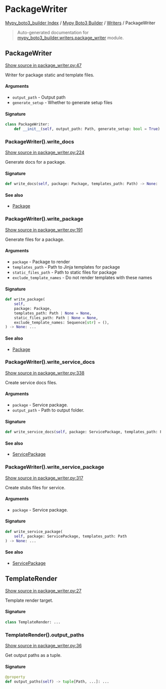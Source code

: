 # PackageWriter

[Mypy_boto3_builder Index](../../README.md#mypy_boto3_builder-index) / [Mypy Boto3 Builder](../index.md#mypy-boto3-builder) / [Writers](./index.md#writers) / PackageWriter

> Auto-generated documentation for [mypy_boto3_builder.writers.package_writer](https://github.com/youtype/mypy_boto3_builder/blob/main/mypy_boto3_builder/writers/package_writer.py) module.

## PackageWriter

[Show source in package_writer.py:47](https://github.com/youtype/mypy_boto3_builder/blob/main/mypy_boto3_builder/writers/package_writer.py#L47)

Writer for package static and template files.

#### Arguments

- `output_path` - Output path
- `generate_setup` - Whether to generate setup files

#### Signature

```python
class PackageWriter:
    def __init__(self, output_path: Path, generate_setup: bool = True) -> None: ...
```

### PackageWriter().write_docs

[Show source in package_writer.py:224](https://github.com/youtype/mypy_boto3_builder/blob/main/mypy_boto3_builder/writers/package_writer.py#L224)

Generate docs for a package.

#### Signature

```python
def write_docs(self, package: Package, templates_path: Path) -> None: ...
```

#### See also

- [Package](../structures/package.md#package)

### PackageWriter().write_package

[Show source in package_writer.py:191](https://github.com/youtype/mypy_boto3_builder/blob/main/mypy_boto3_builder/writers/package_writer.py#L191)

Generate files for a package.

#### Arguments

- `package` - Package to render
- `templates_path` - Path to Jinja templates for package
- `static_files_path` - Path to static files for package
- `exclude_template_names` - Do not render templates with these names

#### Signature

```python
def write_package(
    self,
    package: Package,
    templates_path: Path | None = None,
    static_files_path: Path | None = None,
    exclude_template_names: Sequence[str] = (),
) -> None: ...
```

#### See also

- [Package](../structures/package.md#package)

### PackageWriter().write_service_docs

[Show source in package_writer.py:338](https://github.com/youtype/mypy_boto3_builder/blob/main/mypy_boto3_builder/writers/package_writer.py#L338)

Create service docs files.

#### Arguments

- `package` - Service package.
- `output_path` - Path to output folder.

#### Signature

```python
def write_service_docs(self, package: ServicePackage, templates_path: Path) -> None: ...
```

#### See also

- [ServicePackage](../structures/service_package.md#servicepackage)

### PackageWriter().write_service_package

[Show source in package_writer.py:317](https://github.com/youtype/mypy_boto3_builder/blob/main/mypy_boto3_builder/writers/package_writer.py#L317)

Create stubs files for service.

#### Arguments

- `package` - Service package.

#### Signature

```python
def write_service_package(
    self, package: ServicePackage, templates_path: Path
) -> None: ...
```

#### See also

- [ServicePackage](../structures/service_package.md#servicepackage)



## TemplateRender

[Show source in package_writer.py:27](https://github.com/youtype/mypy_boto3_builder/blob/main/mypy_boto3_builder/writers/package_writer.py#L27)

Template render target.

#### Signature

```python
class TemplateRender: ...
```

### TemplateRender().output_paths

[Show source in package_writer.py:36](https://github.com/youtype/mypy_boto3_builder/blob/main/mypy_boto3_builder/writers/package_writer.py#L36)

Get output paths as a tuple.

#### Signature

```python
@property
def output_paths(self) -> tuple[Path, ...]: ...
```
